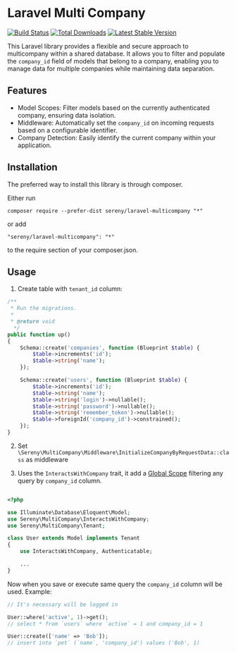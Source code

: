 # Laravel Multi Company

[![Build Status](https://github.com/sereny/laravel-multicompany/actions/workflows/tests.yml/badge.svg)](https://github.com/sereny/laravel-multicompany/actions)
[![Total Downloads](https://poser.pugx.org/sereny/laravel-multicompany/downloads.png)](https://packagist.org/packages/sereny/laravel-multicompany)
[![Latest Stable Version](https://poser.pugx.org/sereny/laravel-multicompany/v/stable.png)](https://packagist.org/packages/sereny/laravel-multicompany)

This Laravel library provides a flexible and secure approach to multicompany within a shared database. It allows you to filter and populate the `company_id` field of models that belong to a company, enabling you to manage data for multiple companies while maintaining data separation.

## Features

- Model Scopes: Filter models based on the currently authenticated company, ensuring data isolation.
- Middleware: Automatically set the `company_id` on incoming requests based on a configurable identifier.
- Company Detection: Easily identify the current company within your application.

Installation
------------

The preferred way to install this library is through composer.

Either run

`composer require --prefer-dist sereny/laravel-multicompany "*"`

or add

`"sereny/laravel-multicompany": "*"`

to the require section of your composer.json.

Usage
-----

1. Create table with `tenant_id` column:

```php
/**
 * Run the migrations.
 *
 * @return void
  */
public function up()
{
    Schema::create('companies', function (Blueprint $table) {
        $table->increments('id');
        $table->string('name');
    });

    Schema::create('users', function (Blueprint $table) {
        $table->increments('id');
        $table->string('name');
        $table->string('login')->nullable();
        $table->string('password')->nullable();
        $table->string('remember_token')->nullable();
        $table->foreignId('company_id')->constrained();
    });
}
```
2. Set `\Sereny\MultiCompany\Middleware\InitializeCompanyByRequestData::class` as middleware

3. Uses the `InteractsWithCompany` trait, it add a [Global Scope](https://laravel.com/docs/master/eloquent#global-scopes)
filtering any query by `company_id` column.

```php

<?php

use Illuminate\Database\Eloquent\Model;
use Sereny\MultiCompany\InteractsWithCompany;
use Sereny\MultiCompany\Tenant;

class User extends Model implements Tenant
{
    use InteractsWithCompany, Authenticatable;

    ...
}
```

Now when you save or execute same query the `company_id` column will be used. Example:

```php
// It's necessary will be logged in

User::where('active', 1)->get();
// select * from `users` where `active` = 1 and company_id = 1

User::create(['name' => 'Bob']);
// insert into `pet` (`name`, 'company_id') values ('Bob', 1)
```
